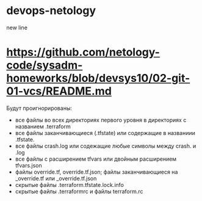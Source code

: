 # devops-netology

new line

# https://github.com/netology-code/sysadm-homeworks/blob/devsys10/02-git-01-vcs/README.md

Будут проигнорированы:
- все файлы во всех директориях первого уровня в директориях с названием .terraform
- все файлы заканчивающиеся (.tfstate) или содержащие в названиии .tfstate.
- все файлы crash.log или содежащие любые символы между crash. и .log
- все файлы с расширением tfvars или двойным расширением tfvars.json
- файлы override.tf, override.tf.json; файлы заканчивающиеся на _override.tf или _override.tf.json
- скрытые файлы .terraform.tfstate.lock.info
- скрытые файлы .terraformrc и файлы terraform.rc
